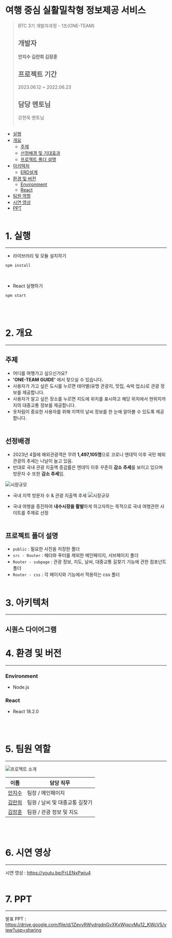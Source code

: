 # 여행 중심 실활밀착형 정보제공 서비스

> BTC 3기 개발자과정 - 1조(ONE-TEAM)
>
> ## 개발자
>
> **안지수 김란희 김장훈**
>
> ## 프로젝트 기간
>
> 2023.06.12 ~ 2022.06.23
>
> ## 담당 멘토님
>
> 강현욱 멘토님
> <br/>  <br/>

-   [실행](#1-실행)
-   [개요](#2-개요)
    -   [주제](#주제)
    -   [선정배경 및 기대효과](#선정배경)
    -   [프로젝트 폴더 설명](#프로젝트-폴더-설명)
-   [아키텍처](#3-아키텍처)
    -   [ERD설계](#시퀀스-다이어그램)
-   [환경 및 버전](#4-환경-및-버전)
    -   [Environment](#environment)
    -   [React](#react)
-   [팀원 역할](#5.팀원-역할)
-   [시연 영상](#6.시연-영상)
-   [PPT](#7-ppt)
    <br/>
    <br/>

# 1. 실행

---

-   라이브러리 및 모듈 설치하기

```bash
npm install
```

<br/>

-   React 실행하기

```bash
npm start
```

<br/>

<br/>

# 2. 개요

---

## 주제

-   어디를 여행가고 싶으신가요?
-   **'ONE-TEAM GUIDE'** 에서 찾으실 수 있습니다.
-   사용자가 가고 싶은 도시를 누르면 테마별(유명 관광지, 맛집, 숙박 업소)로 관광 정보를 제공합니다.
-   사용자가 알고 싶은 장소를 누르면 지도에 위치를 표시하고 해당 위치에서 현위치까지의 대중교통 정보를 제공합니다.
-   옷차림이 중요한 사용자를 위해 지역의 날씨 정보를 한 눈에 알아볼 수 있도록 제공합니다.
    <br/>
    <br/>

## 선정배경

-   2023년 4월에 해외관광객은 무려 **1,497,105명**으로 코로나 엔데믹 이후 국민 해외관광의 추세는 나날이 늘고 있음.
-   반대로 국내 관광 지출액 증감률은 엔데믹 이후 꾸준히 **감소 추세**를 보이고 있으며 방문자 수 또한 **감소 추세**임.

![시장규모](https://github.com/jisooAhn/front-end-pjt/assets/96163167/89491bcd-a1c4-4d91-bbe4-0af8751769aa)
<br/>

-   국내 지역 방문자 수 & 관광 지출액 추세
    ![시장규모](https://github.com/jisooAhn/front-end-pjt/assets/96163167/ed8e897f-25a9-4d3e-9078-1562205449be)

-   국내 여행을 증진하여 **내수시장을 활발**하게 하고자하는 목적으로 국내 여행관련 사이트를 주제로 선정
    <br/>
    <br/>

## 프로젝트 폴더 설명

-   `public` : 필요한 사진을 저장한 폴더
-   `src - Router` : 헤더와 푸터를 제외한 메인페이지, 서브페이지 폴더
-   `Router - subpage` : 관광 정보, 지도, 날씨, 대중교통 길찾기 기능에 관한 컴포넌트 폴더
-   `Router - css` : 각 페이지와 기능에서 적용하는 css 폴더
    <br/>
    <br/>

# 3. 아키텍처

---

## 시퀀스 다이어그램

# 4. 환경 및 버전

---

### Environment

-   Node.js

### React

-   React 18.2.0

<br/>
<br/>

# 5. 팀원 역할

---

![프로젝트 소개](https://github.com/jisooAhn/front-end-pjt/assets/96163167/76d1da56-56b5-4d80-ac94-f7fcfa25e863)

| 이름                                    | 담당 직무                      |
| --------------------------------------- | ------------------------------ |
| [안지수](https://github.com/jisooAhn)   | 팀장 / 메인페이지              |
| [김란희](https://github.com/doradorani) | 팀원 / 날씨 및 대중교통 길찾기 |
| [김장훈](https://github.com/jangdebug)  | 팀원 / 관광 정보 및 지도       |

<br/>
<br/>

# 6. 시연 영상

---

시연 영상 : https://youtu.be/FrLENxPwiu4
<br/>
<br/>

# 7. PPT

---

발표 PPT : https://drive.google.com/file/d/1ZevyRWydrgdnGvXKxWjqcvMu12_KWcV5/view?usp=sharing
